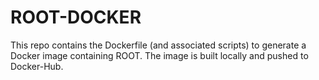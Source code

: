 # ROOT-DOCKER

This repo contains the Dockerfile (and associated scripts) to generate a Docker image containing ROOT.
The image is built locally and pushed to Docker-Hub.
